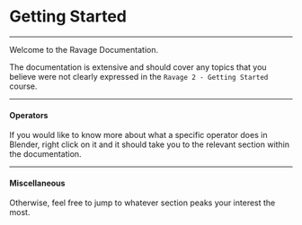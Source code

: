 # Getting Started

---

Welcome to the Ravage Documentation.

<!-- TODO: Update the link for the `Getting Started` course. -->

The documentation is extensive and should cover any topics that you believe
were not clearly expressed in the `Ravage 2 - Getting Started` course.

---

#### Operators

If you would like to know more about what a specific operator does in Blender,
right click on it and it should take you to the relevant section within the
documentation.

---

#### Miscellaneous

Otherwise, feel free to jump to whatever section peaks your interest the most.
